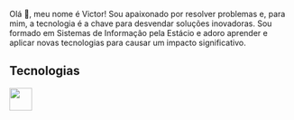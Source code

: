 Olá 👋, meu nome é Victor! Sou apaixonado por resolver problemas e, para mim, a tecnologia é a chave para desvendar soluções inovadoras. Sou formado em Sistemas de Informação pela Estácio e adoro aprender e aplicar novas tecnologias para causar um impacto significativo.

## Tecnologias
<img src="https://cdn.jsdelivr.net/gh/devicons/devicon/icons/java/java-original.svg" width="40" height="40"/>

<!--
**victorcsarsampaio/victorcsarsampaio** is a ✨ _special_ ✨ repository because its `README.md` (this file) appears on your GitHub profile.

Here are some ideas to get you started:

- 🔭 I’m currently working on ...
- 🌱 I’m currently learning ...
- 👯 I’m looking to collaborate on ...
- 🤔 I’m looking for help with ...
- 💬 Ask me about ...
- 📫 How to reach me: ...
- 😄 Pronouns: ...
- ⚡ Fun fact: ...
-->
